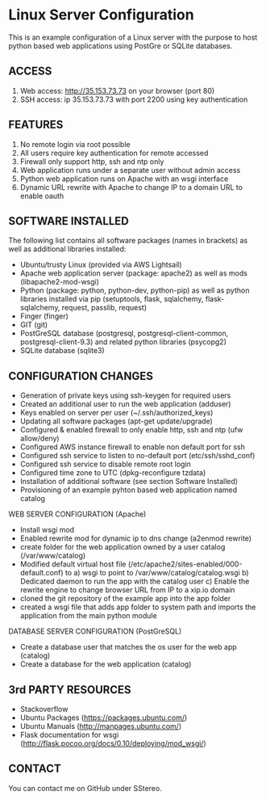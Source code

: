 Linux Server Configuration
==========================

This is an example configuration of a Linux server with the purpose to host
python based web applications using PostGre or SQLite databases.

ACCESS
--------------------
1. Web access: http://35.153.73.73 on your browser (port 80)
2. SSH access: ip 35.153.73.73 with port 2200 using key authentication

FEATURES
--------
1. No remote login via root possible
2. All users require key authentication for remote accessed
3. Firewall only support http, ssh and ntp only
4. Web application runs under a separate user without admin access
5. Python web application runs on Apache with an wsgi interface
6. Dynamic URL rewrite with Apache to change IP to a domain URL to enable oauth

SOFTWARE INSTALLED
------------------
The following list contains all software packages (names in brackets) as well as
additional libraries installed:
- Ubuntu/trusty Linux (provided via AWS Lightsail)
- Apache web application server (package: apache2) as well as mods (libapache2-mod-wsgi)
- Python (package: python, python-dev, python-pip) as well as python
  libraries installed via pip (setuptools, flask, sqlalchemy, flask-sqlalchemy, request, passlib, request)
- Finger (finger)
- GIT (git)
- PostGreSQL database (postgresql, postgresql-client-common, postgresql-client-9.3)
  and related python libraries (psycopg2)
- SQLite database (sqlite3)

CONFIGURATION CHANGES
---------------------
- Generation of private keys using ssh-keygen for required users
- Created an additional user to run the web application (adduser)
- Keys enabled on server per user (~/.ssh/authorized_keys)
- Updating all software packages (apt-get update/upgrade)
- Configured & enabled firewall to only enable http, ssh and ntp (ufw allow/deny)
- Configured AWS instance firewall to enable non default port for ssh
- Configured ssh service to listen to no-default port (etc/ssh/sshd_conf)
- Configured ssh service to disable remote root login
- Configured time zone to UTC (dpkg-reconfigure tzdata)
- Installation of additional software (see section Software Installed)
- Provisioning of an example pyhton based web application named catalog

WEB SERVER CONFIGURATION (Apache)
- Install wsgi mod
- Enabled rewrite mod for dynamic ip to dns change (a2enmod rewrite)
- create folder for the web application owned by a user catalog (/var/www/catalog)
- Modified default virtual host file (/etc/apache2/sites-enabled/000-default.conf) to
  a) wsgi to point to /var/www/catalog/catalog.wsgi
  b) Dedicated daemon to run the app with the catalog user
  c) Enable the rewrite engine to change browser URL from IP to a xip.io domain
- cloned the git repository of the example app into the app folder
- created a wsgi file that adds app folder to system path and imports the application from the main python module

DATABASE SERVER CONFIGURATION (PostGreSQL)
- Create a database user that matches the os user for the web app (catalog)
- Create a database for the web application (catalog)

3rd PARTY RESOURCES
-------------------
- Stackoverflow
- Ubuntu Packages (https://packages.ubuntu.com/)
- Ubuntu Manuals (http://manpages.ubuntu.com/)
- Flask documentation for wsgi (http://flask.pocoo.org/docs/0.10/deploying/mod_wsgi/)

CONTACT
-------
You can contact me on GitHub under SStereo.
